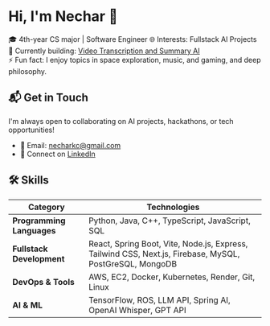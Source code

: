 # Hi, I'm Nechar 👋

🎓 4th-year CS major | Software Engineer 
🌐 Interests: Fullstack AI Projects  
🚀 Currently building: [Video Transcription and Summary AI](https://github.com/SpeedRelativity/Lecture-Summarizer---SPRINGBOOT-JAVA-PYTHON)  
⚡ Fun fact: I enjoy topics in space exploration, music, and gaming, and deep philosophy.

## 📬 Get in Touch
I'm always open to collaborating on AI projects, hackathons, or tech opportunities!  
- 📧 Email: [necharkc@gmail.com](mailto:necharkc@gmail.com)  
- 💬 Connect on [LinkedIn](https://linkedin.com/in/necharkc)  

## 🛠️ Skills
| **Category**              | **Technologies**                                                                 |
|---------------------------|----------------------------------------------------------------------------------|
| **Programming Languages**| Python, Java, C++, TypeScript, JavaScript, SQL                                   |
| **Fullstack Development** | React, Spring Boot, Vite, Node.js, Express, Tailwind CSS, Next.js, Firebase, MySQL, PostGreSQL, MongoDB |
| **DevOps & Tools**       | AWS, EC2, Docker, Kubernetes, Render, Git, Linux                                |
| **AI & ML**              | TensorFlow, ROS, LLM API, Spring AI, OpenAI Whisper, GPT API                    |
